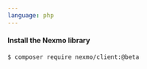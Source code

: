 ```yaml
---
language: php
---
```


#### Install the Nexmo library

```sh
$ composer require nexmo/client:@beta
```

